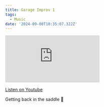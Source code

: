 ```yaml
---
title: Garage Improv 1
tags:
  - Music
date: '2024-09-08T10:35:07.322Z'
---
```


<iframe src="https://www.youtube-nocookie.com/embed/ZNzoGyQOJM0?modestbranding=1&showinfo=0&rel=0" title="YouTube video player" frameborder="0" allow="accelerometer; autoplay; encrypted-media; gyroscope; picture-in-picture;" allowfullscreen className="youtube_video"></iframe>

[Listen on Youtube](https://youtu.be/ZNzoGyQOJM0)

Getting back in the saddle 🎷
